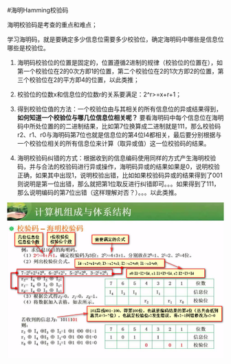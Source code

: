 #海明Hamming校验码

海明校验码是考查的重点和难点；

学习海明码，就是要确定多少信息位需要多少校验位，确定海明码中哪些是信息位哪些是校验位。

1. 海明码校验位的位置是固定的，位置遵循2进制的规律（校验位的位置在），如第一个校验位在2的0次方即1的位置，第二个校验位在2的1次方即2的位置，第三个校验位在2的平方即4的位置，以此类推；

2. 校验位的位数x和信息位的位数r的关系要满足：2^r>=x+r+1；

3. 得到校验位值的方法：一个校验位由与其相关的所有信息位的异或结果得到，
**如何知道一个校验位与哪几位信息位相关呢？**
要看海明码中每个信息位在海明码中所处位置的的二进制结果，比如第7位换算成二进制就是111，那么校验码r2、r1、r0与海明码第7位也就是信息位的第4位I4都相关，最后要分别根据与一个校验位相关的所有信息位来计算（取异或值）这一位校验码的结果。

4. 海明校验码纠错的方式：根据收到的信息编码使用同样的方式产生海明校验码，并与合法的校验码进行异或操作，海明码异或的结果如果是0，说明校验正确，如果其中出现1，说明校验出错，比如如果校验码异或的结果得到了001则说明是第一位出错，那么就把第1位取反进行纠错即可。。。如果得到了111，那么说明编码的第7位出错（这样理解对否？）。。。以此类推。

![](/imgs/1.2.18-1求海明校验码.png)